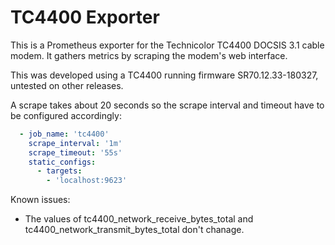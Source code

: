 # TC4400 Exporter

This is a Prometheus exporter for the Technicolor TC4400 DOCSIS 3.1 cable modem.
It gathers metrics by scraping the modem's web interface.

This was developed using a TC4400 running firmware SR70.12.33-180327, untested on other releases.

A scrape takes about 20 seconds so the scrape interval and timeout have to be configured accordingly:

```yaml
  - job_name: 'tc4400'
    scrape_interval: '1m'
    scrape_timeout: '55s'
    static_configs:
      - targets:
        - 'localhost:9623'
```

Known issues:

* The values of tc4400_network_receive_bytes_total and tc4400_network_transmit_bytes_total don't chanage.
